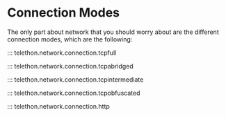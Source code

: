 # Connection Modes

The only part about network that you should worry about are
the different connection modes, which are the following:

::: telethon.network.connection.tcpfull

::: telethon.network.connection.tcpabridged

::: telethon.network.connection.tcpintermediate

::: telethon.network.connection.tcpobfuscated

::: telethon.network.connection.http

